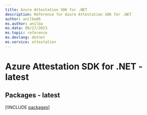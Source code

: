 ```yaml
---
title: Azure Attestation SDK for .NET
description: Reference for Azure Attestation SDK for .NET
author: anilba06
ms.author: anilba
ms.data: 09/27/2023
ms.topic: reference
ms.devlang: dotnet
ms.service: attestation
---
```

# Azure Attestation SDK for .NET - latest
## Packages - latest
[!INCLUDE [packages](attestation-index.md)]